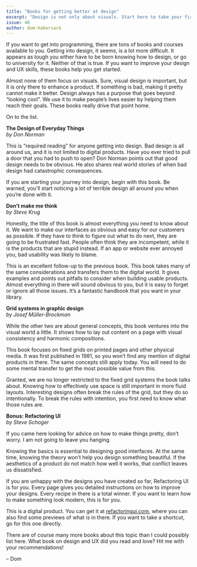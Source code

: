 ```yaml
---
title: "Books for getting better at design"
excerpt: "Design is not only about visuals. Start here to take your first steps into becoming a better designer."
issue: 48
author: dom-habersack
---
```

If you want to get into programming, there are tons of books and courses available to you. Getting into design, it seems, is a lot more difficult. It appears as tough you either have to be born knowing how to design, or go to university for it. Neither of that is true. If you want to improve your design and UX skills, these books help you get started.

Almost none of them focus on visuals. Sure, visual design is important, but it is only there to enhance a product. If something is bad, making it pretty cannot make it better. Design always has a purpose that goes beyond “looking cool”. We use it to make people’s lives easier by helping them reach their goals. These books really drive that point home.

On to the list.


**The Design of Everyday Things**  
_by Don Norman_

This is “required reading” for anyone getting into design. Bad design is all around us, and it is not limited to digital products. Have you ever tried to pull a door that you had to push to open? Don Norman points out that good design needs to be obvious. He also shares real world stories of when bad design had catastrophic consequences.

If you are starting your journey into design, begin with this book. Be warned, you’ll start noticing a lot of terrible design all around you when you’re done with it.


**Don’t make me think**  
_by Steve Krug_

Honestly, the title of this book is almost everything you need to know about it. We want to make our interfaces as obvious and easy for our customers as possible. If they have to think to figure out what to do next, they are going to be frustrated fast. People often think they are incompetent, while it is the products that are stupid instead. If an app or website ever annoyed you, bad usability was likely to blame.

This is an excellent follow-up to the previous book. This book takes many of the same considerations and transfers them to the digital world. It gives examples and points out pitfalls to consider when building usable products. Almost everything in there will sound obvious to you, but it is easy to forget or ignore all those issues. It’s a fantastic handbook that you want in your library.


**Grid systems in graphic design**  
_by Josef Müller-Brockman_

While the other two are about general concepts, this book ventures into the visual world a little. It shows how to lay out content on a page with visual consistency and harmonic compositions.

This book focuses on fixed grids on printed pages and other physical media. It was first published in 1981, so you won’t find any mention of digital products in there. The same concepts still apply today. You will need to do some mental transfer to get the most possible value from this.

Granted, we are no longer restricted to the fixed grid systems the book talks about. Knowing how to effectively use space is still important in more fluid layouts. Interesting designs often break the rules of the grid, but they do so intentionally. To break the rules with intention, you first need to know what those rules are.


**Bonus: Refactoring UI**  
_by Steve Schoger_

If you came here looking for advice on how to make things pretty, don’t worry. I am not going to leave you hanging.

Knowing the basics is essential to designing good interfaces. At the same time, knowing the theory won’t help you design something beautiful. If the aesthetics of a product do not match how well it works, that conflict leaves us dissatisfied.

If you are unhappy with the designs you have created so far, Refactoring UI is for you. Every page gives you detailed instructions on how to improve your designs. Every recipe in there is a total winner. If you want to learn how to make something look modern, this is for you.

This is a digital product. You can get it at [refactoringui.com](https://refactoringui.com), where you can also find some previews of what is in there. If you want to take a shortcut, go for this one directly.


There are of course many more books about this topic than I could possibly list here. What book on design and UX did you read and love? Hit me with your recommendations!

– Dom

